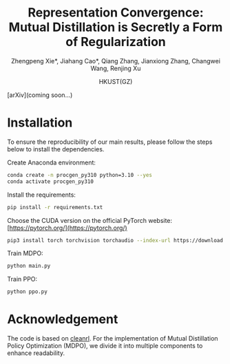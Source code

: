 <h1 align="center">
	Representation Convergence:<br>Mutual Distillation is Secretly a Form of Regularization
</h1>

<p align="center">
  Zhengpeng Xie*, Jiahang Cao*, Qiang Zhang, Jianxiong Zhang, Changwei Wang, Renjing Xu
</p>

<p align="center">
  HKUST(GZ)
</p>

[arXiv](coming soon...)


# Installation
To ensure the reproducibility of our main results, please follow the steps below to install the dependencies.

Create Anaconda environment:
```bash
conda create -n procgen_py310 python=3.10 --yes
conda activate procgen_py310
```

Install the requirements:
```bash
pip install -r requirements.txt
```

Choose the CUDA version on the official PyTorch website: [https://pytorch.org/](https://pytorch.org/)
```bash
pip3 install torch torchvision torchaudio --index-url https://download.pytorch.org/whl/cu121
```

Train MDPO:
```bash
python main.py
```

Train PPO:
```bash
python ppo.py
```

# Acknowledgement
The code is based on [cleanrl](https://github.com/vwxyzjn/cleanrl). For the implementation of Mutual Distillation Policy Optimization (MDPO), we divide it into multiple components to enhance readability.
